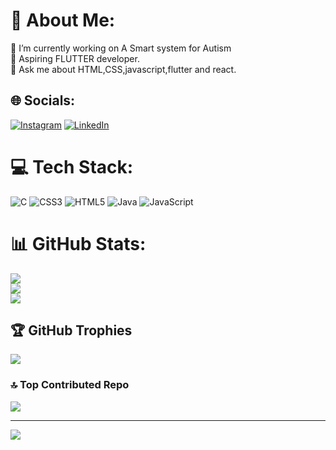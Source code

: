 # 💫 About Me:
🔭 I’m currently working on A Smart system for Autism<br>🌱 Aspiring FLUTTER developer.<br>💬 Ask me about HTML,CSS,javascript,flutter and react.<br>


## 🌐 Socials:
[![Instagram](https://img.shields.io/badge/Instagram-%23E4405F.svg?logo=Instagram&logoColor=white)](https://instagram.com/prabha_663_) [![LinkedIn](https://img.shields.io/badge/LinkedIn-%230077B5.svg?logo=linkedin&logoColor=white)](https://linkedin.com/in/maniprabha-s) 

# 💻 Tech Stack:
![C](https://img.shields.io/badge/c-%2300599C.svg?style=for-the-badge&logo=c&logoColor=white) ![CSS3](https://img.shields.io/badge/css3-%231572B6.svg?style=for-the-badge&logo=css3&logoColor=white) ![HTML5](https://img.shields.io/badge/html5-%23E34F26.svg?style=for-the-badge&logo=html5&logoColor=white) ![Java](https://img.shields.io/badge/java-%23ED8B00.svg?style=for-the-badge&logo=java&logoColor=white) ![JavaScript](https://img.shields.io/badge/javascript-%23323330.svg?style=for-the-badge&logo=javascript&logoColor=%23F7DF1E)
# 📊 GitHub Stats:
![](https://github-readme-stats.vercel.app/api?username=Maniprabha06&theme=highcontrast&hide_border=false&include_all_commits=true&count_private=false)<br/>
![](https://github-readme-streak-stats.herokuapp.com/?user=Maniprabha06&theme=highcontrast&hide_border=false)<br/>
![](https://github-readme-stats.vercel.app/api/top-langs/?username=Maniprabha06&theme=highcontrast&hide_border=false&include_all_commits=true&count_private=false&layout=compact)

## 🏆 GitHub Trophies
![](https://github-profile-trophy.vercel.app/?username=Maniprabha06&theme=radical&no-frame=false&no-bg=true&margin-w=4)

### 🔝 Top Contributed Repo
![](https://github-contributor-stats.vercel.app/api?username=Maniprabha06&limit=5&theme=radical&combine_all_yearly_contributions=true)

---
[![](https://visitcount.itsvg.in/api?id=Maniprabha06&icon=0&color=0)](https://visitcount.itsvg.in)

<!-- Proudly created with GPRM ( https://gprm.itsvg.in ) -->
